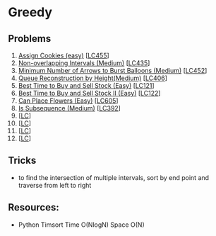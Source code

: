 # Greedy

## Problems

1. [Assign Cookies (easy)]()
[[LC455](https://leetcode.com/problems/assign-cookies/description/)]
1. [Non-overlapping Intervals (Medium)]()
[[LC435](https://leetcode.com/problems/non-overlapping-intervals/)]
1. [Minimum Number of Arrows to Burst Balloons (Medium)]()
[[LC452](https://leetcode.com/problems/minimum-number-of-arrows-to-burst-balloons/description/)]
1. [Queue Reconstruction by Height(Medium)]()
[[LC406](https://leetcode.com/problems/queue-reconstruction-by-height/description/)]
1. [Best Time to Buy and Sell Stock (Easy)]()
[[LC121](https://leetcode.com/problems/best-time-to-buy-and-sell-stock/description/)]
1. [Best Time to Buy and Sell Stock II (Easy)]()
[[LC122](https://leetcode.com/problems/best-time-to-buy-and-sell-stock-ii/description/)]
1. [Can Place Flowers (Easy)]()
[[LC605](https://leetcode.com/problems/can-place-flowers/description/)]
1. [Is Subsequence (Medium)]()
[[LC392](https://leetcode.com/problems/is-subsequence/description/)]
1. []()
[[LC]()]
1. []()
[[LC]()]
1. []()
[[LC]()]
1. []()
[[LC]()]

## Tricks

- to find the intersection of multiple intervals, sort by end point and traverse from left to right

## Resources:

- Python Timsort Time O(NlogN) Space O(N)
